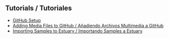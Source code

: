 ## Tutorials / Tutoriales

+ [GitHub Setup](GitHub-setup.md)
+ [Adding Media Files to GitHub / Añadiendo Archivos Multimedia a GitHub](GitHub-addingFiles.md)
+ [Importing Samples to Estuary / Importando Samples a Estuary](GitHub-addingFiles.md)
